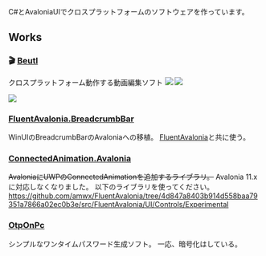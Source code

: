 C#とAvaloniaUIでクロスプラットフォームのソフトウェアを作っています。

## Works
### 🎬 [Beutl](https://github.com/b-editor/beutl)
クロスプラットフォーム動作する動画編集ソフト
![](https://img.shields.io/github/stars/b-editor/beutl)
![](https://img.shields.io/github/downloads/b-editor/beutl/total)

![](https://raw.github.com/b-editor/beutl/main/assets/screenshots/screenshot-light-dark.png)

### [FluentAvalonia.BreadcrumbBar](https://github.com/indigo-san/FluentAvalonia.BreadcrumbBar)
WinUIのBreadcrumbBarのAvaloniaへの移植。
[FluentAvalonia](https://github.com/amwx/FluentAvalonia)と共に使う。

### [ConnectedAnimation.Avalonia](https://github.com/indigo-san/ConnectedAnimation.Avalonia)
~~AvaloniaにUWPのConnectedAnimationを追加するライブラリ。~~
Avalonia 11.x に対応しなくなりました。
以下のライブラリを使ってください。
https://github.com/amwx/FluentAvalonia/tree/4d847a8403b914d558baa79351a7866a02ec0b3e/src/FluentAvalonia/UI/Controls/Experimental

### [OtpOnPc](https://github.com/indigo-san/OtpOnPc)
シンプルなワンタイムパスワード生成ソフト。
一応、暗号化はしている。
